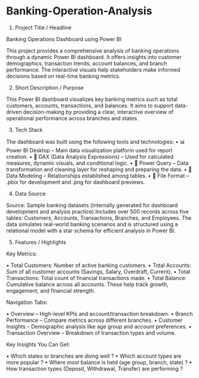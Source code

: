 # Banking-Operation-Analysis
1. Project Title / Headline
   
Banking Operations Dashboard using Power BI

This project provides a comprehensive analysis of banking operations through a dynamic Power BI dashboard. It offers insights into customer demographics, transaction trends, account balances, and branch performance. The interactive visuals help stakeholders make informed decisions based on real-time banking metrics.

2. Short Description / Purpose
   
This Power BI dashboard visualizes key banking metrics such as total customers, accounts, transactions, and balances. It aims to support data-driven decision-making by providing a clear, interactive overview of operational performance across branches and states.

3. Tech Stack
   
The dashboard was built using the following tools and technologies:
• 📊 Power BI Desktop – Main data visualization platform used for report creation.
• 🧠 DAX (Data Analysis Expressions) – Used for calculated measures, dynamic visuals, and conditional logic.
• 📂 Power Query – Data transformation and cleaning layer for reshaping and preparing the data.
• 📝 Data Modeling – Relationships established among tables.
• 📁 File Format – .pbix for development and .png for dashboard previews.

4. Data Source
   
Source: Sample banking datasets (internally generated for dashboard development and analysis practice).Includes over 500 records across five tables: Customers, Accounts, Transactions, Branches, and Employees. The data simulates real-world banking scenarios and is structured using a relational model with a star schema for efficient analysis in Power BI.

5. Features / Highlights
    
Key Metrics:

• Total Customers: Number of active banking customers.
• Total Accounts: Sum of all customer accounts (Savings, Salary, Overdraft, Current).
• Total Transactions: Total count of financial transactions made.
• Total Balance: Cumulative balance across all accounts.
These help track growth, engagement, and financial strength.

Navigation Tabs:

• Overview – High-level KPIs and account/transaction breakdown.
• Branch Performance – Compare metrics across different branches.
• Customer Insights – Demographic analysis like age group and account preferences.
• Transaction Overview – Breakdown of transaction types and volume.

Key Insights You Can Get:

• Which states or branches are doing well ?
• Which account types are more popular ?
• Where most balance is held (age group, branch, state) ?
• How transaction types (Deposit, Withdrawal, Transfer) are performing ?


   
